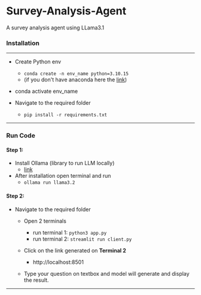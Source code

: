 # Survey-Analysis-Agent
A survey analysis agent using LLama3.1

### Installation
---
- Create Python env
    * ```conda create -n env_name python=3.10.15```
    * (if you don't have anaconda here the [link](https://www.anaconda.com/download/success))

- conda activate env_name
- Navigate to the required folder
    - ```pip install -r requirements.txt```

---

### Run Code

#### Step 1:
- Install Ollama (library to run LLM locally)
    - [link](https://ollama.com/)
- After installation open terminal and run
    - ```ollama run llama3.2```

#### Step 2:
- Navigate to the required folder
    - Open 2 terminals
        - run terminal 1: ```python3 app.py```
        - run terminal 2: ```streamlit run client.py ```

    - Click on the link generated on **Terminal 2**
        - http://localhost:8501

    - Type your question on textbox and model will generate and display the result.

---

